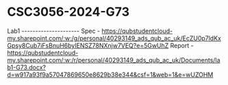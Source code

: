 # CSC3056-2024-G73
Lab1 ---------------------
Spec - https://qubstudentcloud-my.sharepoint.com/:w:/g/personal/40293149_ads_qub_ac_uk/EcZU0p7ldKxGpsy8Cub7iFsBnuH6byIENSZ78NXnjw7VEQ?e=5GwUhZ
Report - https://qubstudentcloud-my.sharepoint.com/:w:/r/personal/40293149_ads_qub_ac_uk/Documents/lab1-G73.docx?d=w917a93f9a57047869650e8629b38e344&csf=1&web=1&e=wUZOHM
